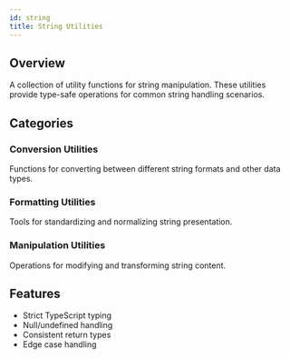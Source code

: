 ```yaml
---
id: string
title: String Utilities
---
```


## Overview

A collection of utility functions for string manipulation. These utilities provide type-safe operations for common string handling scenarios.

## Categories

### Conversion Utilities

Functions for converting between different string formats and other data types.

### Formatting Utilities

Tools for standardizing and normalizing string presentation.

### Manipulation Utilities

Operations for modifying and transforming string content.

## Features

- Strict TypeScript typing
- Null/undefined handling
- Consistent return types
- Edge case handling
